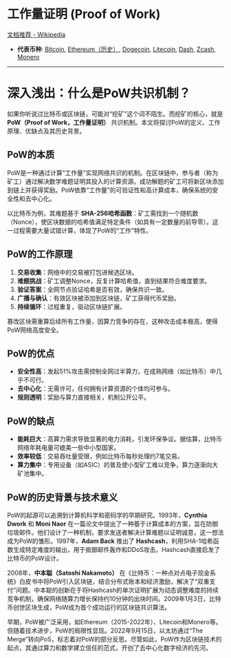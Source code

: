 # 工作量证明 (Proof of Work)

[文档推荐 - Wikipedia](https://zh.wikipedia.org/wiki/%E5%B7%A5%E4%BD%9C%E9%87%8F%E8%AD%89%E6%98%8E)  
- **代表币种**: [Bitcoin](https://bitcoin.org/zh_CN/), [Ethereum（历史）](https://ethereum.org/zh/), [Dogecoin](https://dogecoin.com/), [Litecoin](https://litecoin.com/), [Dash](https://www.dash.org/), [Zcash](https://z.cash/), [Monero](https://www.getmonero.org/)

---

# 深入浅出：什么是PoW共识机制？

如果你听说过比特币或区块链，可能对“挖矿”这个词不陌生。而挖矿的核心，就是 **PoW（Proof of Work，工作量证明）** 共识机制。本文将探讨PoW的定义、工作原理、优缺点及其历史背景。

## PoW的本质

PoW是一种通过计算“工作量”实现网络共识的机制。在区块链中，参与者（称为矿工）通过解决数学难题证明其投入的计算资源。成功解题的矿工可将新区块添加到链上并获得奖励。PoW依靠“工作量”的可验证性和高计算成本，确保系统的安全性和去中心化。

以比特币为例，其难题基于 **SHA-256哈希函数**：矿工需找到一个随机数（Nonce），使区块数据的哈希值满足特定条件（如具有一定数量的前导零）。这一过程需要大量试错计算，体现了PoW的“工作”特性。

## PoW的工作原理

1. **交易收集**：网络中的交易被打包进候选区块。
2. **难题挑战**：矿工调整Nonce，反复计算哈希值，直到结果符合难度要求。
3. **验证答案**：全网节点验证哈希是否有效，确保共识一致。
4. **广播与确认**：有效区块被添加到区块链，矿工获得代币奖励。
5. **持续循环**：过程重复，驱动区块链扩展。

篡改区块需重算后续所有工作量，因算力竞争的存在，这种攻击成本极高，使得PoW网络高度安全。

## PoW的优点

- **安全性高**：发起51%攻击需控制全网过半算力，在成熟网络（如比特币）中几乎不可行。
- **去中心化**：无需许可，任何拥有计算资源的个体均可参与。
- **规则透明**：奖励与算力直接相关，机制公开公平。

## PoW的缺点

- **能耗巨大**：高算力需求导致显著的电力消耗，引发环保争议。据估算，比特币网络年耗电量可媲美一些中小型国家。
- **效率较低**：交易吞吐量受限，例如比特币每秒处理约7笔交易。
- **算力集中**：专用设备（如ASIC）的普及使小型矿工难以竞争，算力逐渐向大矿池集中。

## PoW的历史背景与技术意义

PoW的起源可以追溯到计算机科学和密码学的早期研究。1993年，**Cynthia Dwork** 和 **Moni Naor** 在一篇论文中提出了一种基于计算成本的方案，旨在防御垃圾邮件。他们设计了一种机制，要求发送者解决计算难题以证明诚意，这一想法成为PoW的雏形。1997年，**Adam Back** 推出了 **Hashcash**，利用SHA-1哈希函数生成特定难度的输出，用于抵御邮件轰炸和DDoS攻击。Hashcash直接启发了比特币的PoW设计。

2008年，**中本聪（Satoshi Nakamoto）** 在《比特币：一种点对点电子现金系统》白皮书中将PoW引入区块链，结合分布式账本和经济激励，解决了“双重支付”问题。中本聪的创新在于将Hashcash的单次证明扩展为动态调整难度的持续竞争机制，确保网络随算力增长保持约10分钟的出块时间。2009年1月3日，比特币创世区块生成，PoW成为首个成功运行的区块链共识算法。

早期，PoW被广泛采用，如Ethereum（2015-2022年）、Litecoin和Monero等。但随着技术进步，PoW的局限性显现。2022年9月15日，以太坊通过“The Merge”转向PoS，标志着对PoW的部分反思。尽管如此，PoW作为区块链技术的起点，其通过算力和数学建立信任的范式，开创了去中心化数字经济的先河。
